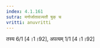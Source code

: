 ```yaml
---
index: 4.1.161
sutra: मनोर्जातावञ्यतौ षुक् च
vritti: anuvritti
---
```


तस्य 6/1 [4।1।92], अपत्यम् 1/1 [4।1।92]